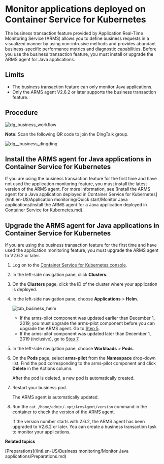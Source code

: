 # Monitor applications deployed on Container Service for Kubernetes

The business transaction feature provided by Application Real-Time Monitoring Service \(ARMS\) allows you to define business requests in a visualized manner by using non-intrusive methods and provides abundant business-specific performance metrics and diagnostic capabilities. Before you use the business transaction feature, you must install or upgrade the ARMS agent for Java applications.

## Limits

-   The business transaction feature can only monitor Java applications.
-   Only the ARMS agent V2.6.2 or later supports the business transaction feature.

## Procedure

![dg_business_workflow](https://static-aliyun-doc.oss-accelerate.aliyuncs.com/assets/img/en-US/8684574161/p103004.png)

**Note:** Scan the following QR code to join the DingTalk group.

![dg__business_dingding](https://static-aliyun-doc.oss-accelerate.aliyuncs.com/assets/img/en-US/7037258061/p92785.png)

## Install the ARMS agent for Java applications in Container Service for Kubernetes

If you are using the business transaction feature for the first time and have not used the application monitoring feature, you must install the latest version of the ARMS agent. For more information, see [Install the ARMS agent for a Java application deployed in Container Service for Kubernetes](/intl.en-US/Application monitoring/Quick start/Monitor Java applications/Install the ARMS agent for a Java application deployed in Container Service for Kubernetes.md).

## Upgrade the ARMS agent for Java applications in Container Service for Kubernetes

If you are using the business transaction feature for the first time and have used the application monitoring feature, you must upgrade the ARMS agent to V2.6.2 or later.

1.  Log on to the [Container Service for Kubernetes console](https://partners-intl.console.aliyun.com/#/cs).

2.  In the left-side navigation pane, click **Clusters**.

3.  On the **Clusters** page, click the ID of the cluster where your application is deployed.

4.  In the left-side navigation pane, choose **Applications** \> **Helm**.

    ![tab_business_helm](https://static-aliyun-doc.oss-accelerate.aliyuncs.com/assets/img/en-US/8780240161/p93070.png)

    -   If the arms-pilot component was updated earlier than December 1, 2019, you must upgrade the arms-pilot component before you can upgrade the ARMS agent. Go to [Step 5](#step_zth_q9r_1kt).
    -   If the arms-pilot component was updated later than December 1, 2019 \(inclusive\), go to [Step 7](#step_ud6_l2w_izu).
5.  In the left-side navigation pane, choose **Workloads** \> **Pods**.

6.  On the **Pods** page, select **arms-pilot** from the **Namespace** drop-down list. Find the pod corresponding to the arms-pilot component and click **Delete** in the Actions column.

    After the pod is deleted, a new pod is automatically created.

7.  Restart your business pod.

    The ARMS agent is automatically updated.

8.  Run the `cat /home/admin/.opt/ArmsAgent/version` command in the container to check the version of the ARMS agent.

    If the version number starts with 2.6.2, the ARMS agent has been upgraded to V2.6.2 or later. You can create a business transaction task to monitor your applications.


**Related topics**  


[Preparations](/intl.en-US/Business monitoring/Monitor Java applications/Preparations.md)

